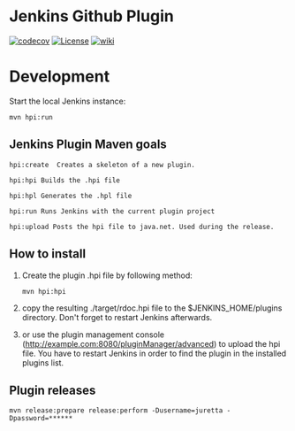 Jenkins Github Plugin
===================== 

[![codecov](https://codecov.io/gh/jenkinsci/github-plugin/branch/master/graph/badge.svg)](https://codecov.io/gh/jenkinsci/github-plugin)
[![License](https://img.shields.io/github/license/jenkinsci/github-plugin.svg)](LICENSE)
[![wiki](https://img.shields.io/badge/GitHub%20Plugin-WIKI-blue.svg?style=flat)](http://wiki.jenkins-ci.org/display/JENKINS/Github+Plugin)


Development
===========

Start the local Jenkins instance:

    mvn hpi:run


Jenkins Plugin Maven goals
--------------------------

	hpi:create  Creates a skeleton of a new plugin.
	
	hpi:hpi Builds the .hpi file

	hpi:hpl Generates the .hpl file

	hpi:run Runs Jenkins with the current plugin project

	hpi:upload Posts the hpi file to java.net. Used during the release.
	
	
How to install
--------------
 1. Create the plugin .hpi file by following method:
 
		mvn hpi:hpi

2. copy the resulting ./target/rdoc.hpi file to the $JENKINS_HOME/plugins directory. Don't forget to restart Jenkins afterwards.
	
3. or use the plugin management console (http://example.com:8080/pluginManager/advanced) to upload the hpi file. You have to restart Jenkins in order to find the plugin in the installed plugins list.


Plugin releases
---------------

	mvn release:prepare release:perform -Dusername=juretta -Dpassword=******
